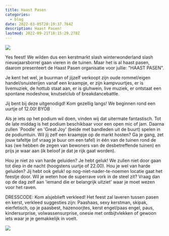 ```yaml
---
title: Haast Pasen
categories:
  - blog
date: 2022-03-05T20:19:37.764Z
description: Haast Pasen!
lastmod: 2022-09-21T18:15:29.278Z
---
```

![](/images/img_2_1652641856956.jpg)

Yes feest! We wilden dus een kerstmarkt slash winterwonderland slash nieuwjaarsborrel gaan vieren in de tuinen. Maar het is al haast pasen, daarom presenteert de Haast Pasen organisatie voor jullie: "HAAST PASEN". 

Je kent het wel, je buurman of jijzelf verkoopt zijn oude rommel/eigen handel/snuisterijen vanaf een kraampje, er zijn kampvuurtjes, er is livemuziek, de hottub staat aan, er is gluhwein, live muziek, er ontstaat een spontane modeshow, knutselclub of breakdancebattle. 

Jij bent bij deze uitgenodigd! Kom gezellig langs! We beginnen rond een uurtje of 12.00! BYOB 

Als je iets op het podium wil doen, vinden wij dat uitermate fantastisch. Tot de late middag is het podium beschikbaar voor een open mic of jam. Daarna zullen `Poodle' en 'Great Joy' (beide met bandleden uit de buurt) spelen in de podiumtuin. Wil jij zelf een kraampje op de markt hosten? Ga je gang, zet jouw tafeltje (of vraag je buur om een tafel) in één van de tuinen rond de kas (we hebben de zegen van bewoners van de desbetreffende tuinen) en prijs je waar aan (ik beloof je dat je rijk gaat worden). 

Hou je niet zo van harde geluiden? Je hebt geluk! We zullen niet door gaan tot diep in de nacht (hoogstens uurtje of 22.00). Hou je wel van harde geluiden? Jij hebt ook geluk! op nog-niet-nader-te-noemen locatie gaat het feestje door. Wil je weten hoe de superrave vork in de steel zit? Vraag dan op de dag zelf aan 'iemand die er belangrijk uitziet' waar je moet wezen voor het raven. 

DRESSCODE: Kom alsjeblieft verkleed! Het feest zal laveren tussen pasen en kerst, verkleed suggesties zijn: Paashaas, sexy kerstman, skipak, eierfetisch, op je paasbest, hazenoorjtes, kerst engel/paas engel, paus, kindersurprise, volwassensurprise, onesie met ontbijtvlekken of gewoon iets waar je je gemakkelijk in voelt.

![](/images/img_1_1652641842428.jpg)
